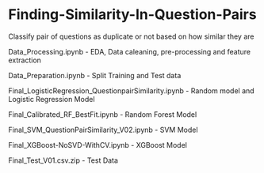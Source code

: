 # Finding-Similarity-In-Question-Pairs
Classify pair of questions as duplicate or not based on how similar they are

Data_Processing.ipynb - EDA, Data caleaning, pre-processing and feature extraction

Data_Preparation.ipynb - Split Training and Test data

Final_LogisticRegression_QuestionpairSimilarity.ipynb - Random model and Logistic Regression Model

Final_Calibrated_RF_BestFit.ipynb - Random Forest Model

Final_SVM_QuestionPairSimilarity_V02.ipynb - SVM Model

Final_XGBoost-NoSVD-WithCV.ipynb - XGBoost Model

Final_Test_V01.csv.zip - Test Data
